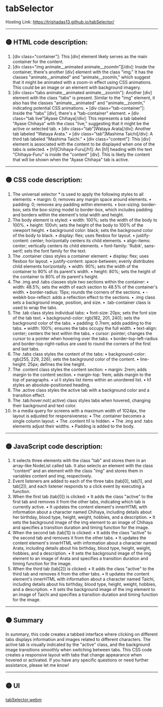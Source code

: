 # tabSelector

Hosting Link: https://trishadas13.github.io/tabSelector/

<hr>

<h2> 🟡 HTML code description: </h2>

1. [div class="container"]: This [div] element likely serves as the main container for the content.
2.	[div class="img animate__animated animate__zoomIn"][/div]: Inside the container, there's another [div] element with the class "img." It has the classes "animate__animated" and "animate__zoomIn," which suggest that it might be animated with a zoom-in effect using CSS animations. This could be an image or an element with background imagery.
3.	[div class="tabs animate__animated animate__zoomIn"]: Another [div] element with the class "tabs" is present. Similar to the "img" element, it also has the classes "animate__animated" and "animate__zoomIn," indicating potential CSS animations.
      •	[div class="tab-container"]: Inside the "tabs" [div], there's a "tab-container" element.
      •	[div class="tab live"]Ayase Chihaya[/div]: This represents a tab labeled "Ayase Chihaya" with the class "live," suggesting that it might be the active or selected tab.
      •	[div class="tab"]Wataya Arata[/div]: Another tab labeled "Wataya Arata."
      •	[div class="tab"]Mashima Taichi[/div]: A third tab labeled "Mashima Taichi."
      •	[div class="content"]: This [div] element is associated with the content to be displayed when one of the tabs is selected.
      •	[h1]Chihaya-Furu[/h1]: An [h1] heading with the text "Chihaya-Furu" is inside the "content" [div]. This is likely the content that will be shown when the "Ayase Chihaya" tab is active.
  	
<hr>

<h2> 🟡 CSS code description: </h2>

1.	The universal selector * is used to apply the following styles to all elements:
    •	margin: 0; removes any margin space around elements.
    •	padding: 0; removes any padding within elements.
    •	box-sizing: border-box; sets the box-sizing model to border-box, which includes padding and borders within the element's total width and height.
2.	The body element is styled:
    •	width: 100%; sets the width of the body to 100%.
    •	height: 100vh; sets the height of the body to 100% of the viewport height.
    •	background color: black; sets the background color of the body to black.
    •	display: flex; uses flexbox for layout.
    •	justify-content: center; horizontally centers its child elements.
    •	align-items: center; vertically centers its child elements.
    •	font-family: 'Rubik', sans-serif; sets the font family for the text.
3.	The .container class styles a container element:
    •	display: flex; uses flexbox for layout.
    •	justify-content: space-between; evenly distributes child elements horizontally.
    •	width: 90%; sets the width of the container to 90% of its parent's width.
    •	height: 80%; sets the height of the container to 80% of its parent's height.
4.	The .img and .tabs classes style two sections within the container:
    •	width: 48.5%; sets the width of each section to 48.5% of the container's width.
    •	border-radius: 15px; rounds the corners of the sections.
    •	-webkit-box-reflect: adds a reflection effect to the sections.
    •	.img class sets a background image, position, and size.
    •	.tab-container class is used to wrap the tabs.
5.	The .tab class styles individual tabs:
    •	font-size: 20px; sets the font size of the tab text.
    •	background-color: rgb(182, 201, 240); sets the background color of the tabs.
    •	padding: 0.7rem; adds padding to the tabs.
    •	width: 100%; ensures the tabs occupy the full width.
    •	text-align: center; centers the text within the tabs.
    •	cursor: pointer; changes the cursor to a pointer when hovering over the tabs.
    •	border-top-left-radius and border-top-right-radius are used to round the corners of the first and last tabs.
6.	The .tabs class styles the content of the tabs:
    •	background-color: rgb(255, 229, 226); sets the background color of the content.
    •	line-height: 25px; defines the line height.
7.	The .content class styles the content section:
    •	margin: 2rem; adds margin to the content section.
    •	margin-top: 1rem; adds margin to the top of paragraphs.
    •	ul li styles list items within an unordered list.
    •	h1 styles an absolute-positioned heading.
8.	The .active class styles the active tab with a background color and a transition effect.
9.	The .tab:hover:not(.active) class styles tabs when hovered, changing their background and text color.
10.	In a media query for screens with a maximum width of 1024px, the layout is adjusted for responsiveness:
    •	The .container becomes a single column layout.
    •	The .content h1 is hidden.
    •	The .img and .tabs elements adjust their widths.
    •	Padding is added to the body.
   	
<hr>

<h2> 🟡 JavaScript code description: </h2>

1.	It selects three elements with the class "tab" and stores them in an array-like NodeList called tab. It also selects an element with the class "content" and an element with the class "img" and stores them in variables content and img, respectively.
2.	Event listeners are added to each of the three tabs (tab[0], tab[1], and tab[2]), and each listener responds to a click event by executing a function.
3.	When the first tab (tab[0]) is clicked:
    •	It adds the class "active" to the first tab and removes it from the other tabs, indicating which tab is currently active.
    •	It updates the content element's innerHTML with information about a character named Chihaya, including details about her birthday, blood             type, height, weight, hobbies, and a description.
    • It sets the background image of the img element to an image of Chihaya and specifies a transition duration and timing function for the             image.
4.	When the second tab (tab[1]) is clicked:
    •	It adds the class "active" to the second tab and removes it from the other tabs.
    •	It updates the content element's innerHTML with information about a character named Arata, including details about his birthday, blood type,        height, weight, hobbies, and a description.
    •	It sets the background image of the img element to an image of Arata and specifies a transition duration and timing function for the image.
5.	When the third tab (tab[2]) is clicked:
    •	It adds the class "active" to the third tab and removes it from the other tabs.
    •	It updates the content element's innerHTML with information about a character named Taichi, including details about his birthday, blood             type, height, weight, hobbies, and a description.
    •	It sets the background image of the img element to an image of Taichi and specifies a transition duration and timing function for the image.

<hr>

<h2> 🟡 Summary</h2>

In summary, this code creates a tabbed interface where clicking on different tabs displays information and images related to different characters. The active tab is visually indicated by the "active" class, and the background image transitions smoothly when switching between tabs. This CSS code creates a responsive layout with tabs that change appearance when hovered or activated. If you have any specific questions or need further assistance, please let me know!
<hr>
<h2> 🟡 UI </h2>

[tabSelector.webm](https://github.com/trishaDas13/tabSelector/assets/126088849/a1830df9-5c31-4cc0-8841-39591d4f7238)
